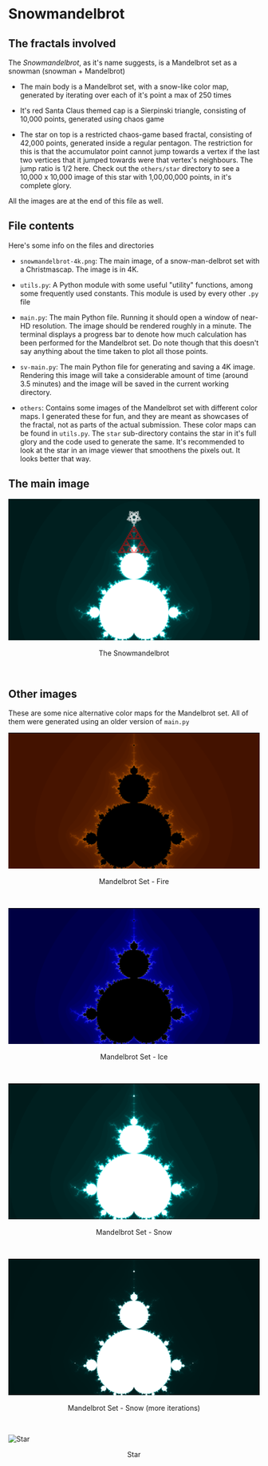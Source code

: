 # Snowmandelbrot


## The fractals involved

The *Snowmandelbrot*, as it's name suggests, is a Mandelbrot set as a snowman (snowman + Mandelbrot)

- The main body is a Mandelbrot set, with a snow-like color map, generated by iterating over each of it's point a max of 250 times

- It's red Santa Claus themed cap is a Sierpinski triangle, consisting of 10,000 points, generated using chaos game

- The star on top is a restricted chaos-game based fractal, consisting of 42,000 points, generated inside a regular pentagon. The restriction for this is that the accumulator point cannot jump towards a vertex if the last two vertices that it jumped towards were that vertex's neighbours. The jump ratio is 1/2 here. Check out the `others/star` directory to see a 10,000 x 10,000 image of this star with 1,00,00,000 points, in it's complete glory.

All the images are at the end of this file as well.



## File contents

Here's some info on the files and directories

- `snowmandelbrot-4k.png`:
    The main image, of a snow-man-delbrot set with a Christmascap. The image is in 4K.

- `utils.py`:
    A Python module with some useful "utility" functions, among some frequently used constants. This module is used by every other `.py` file

- `main.py`:
    The main Python file. Running it should open a window of near-HD resolution. The image should be rendered roughly in a minute. The terminal displays a progress bar to denote how much calculation has been performed for the Mandelbrot set. Do note though that this doesn't say anything about the time taken to plot all those points.

- `sv-main.py`:
    The main Python file for generating and saving a 4K image. Rendering this image will take a considerable amount of time (around 3.5 minutes) and the image will be saved in the current working directory.


- `others`:
    Contains some images of the Mandelbrot set with different color maps. I generated these for fun, and they are meant as showcases of the fractal, not as parts of the actual submission. These color maps can be found in `utils.py`. The `star` sub-directory contains the star in it's full glory and the code used to generate the same. It's recommended to look at the star in an image viewer that smoothens the pixels out. It looks better that way.



## The main image

![The Snowmandelbrot (4K)](snowmandelbrot-4k.png)
<p align="center">The Snowmandelbrot</p> <br>



## Other images

These are some nice alternative color maps for the Mandelbrot set. All of them were generated using an older version of `main.py`

![Mandelbrot Set - Fire](others/fire.png)
<p align="center">Mandelbrot Set - Fire</p> <br>

![Mandelbrot Set - Ice](others/ice.png)
<p align="center">Mandelbrot Set - Ice</p> <br>

![Mandelbrot Set - Snow](others/snow.png)
<p align="center">Mandelbrot Set - Snow</p> <br>

![Mandelbrot Set - Snow (more iterations)](others/snow-more-iters.png)
<p align="center">Mandelbrot Set - Snow (more iterations)</p> <br>

![Star](others/star/star.png)
<p align="center">Star</p> <br>

